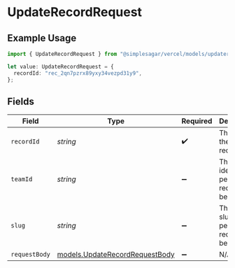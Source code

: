 # UpdateRecordRequest

## Example Usage

```typescript
import { UpdateRecordRequest } from "@simplesagar/vercel/models/updaterecordop.js";

let value: UpdateRecordRequest = {
  recordId: "rec_2qn7pzrx89yxy34vezpd31y9",
};
```

## Fields

| Field                                                                  | Type                                                                   | Required                                                               | Description                                                            | Example                                                                |
| ---------------------------------------------------------------------- | ---------------------------------------------------------------------- | ---------------------------------------------------------------------- | ---------------------------------------------------------------------- | ---------------------------------------------------------------------- |
| `recordId`                                                             | *string*                                                               | :heavy_check_mark:                                                     | The id of the DNS record                                               | rec_2qn7pzrx89yxy34vezpd31y9                                           |
| `teamId`                                                               | *string*                                                               | :heavy_minus_sign:                                                     | The Team identifier to perform the request on behalf of.               |                                                                        |
| `slug`                                                                 | *string*                                                               | :heavy_minus_sign:                                                     | The Team slug to perform the request on behalf of.                     |                                                                        |
| `requestBody`                                                          | [models.UpdateRecordRequestBody](../models/updaterecordrequestbody.md) | :heavy_minus_sign:                                                     | N/A                                                                    |                                                                        |